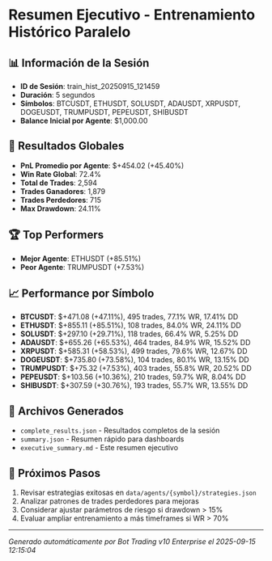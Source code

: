 # Resumen Ejecutivo - Entrenamiento Histórico Paralelo

## 📊 Información de la Sesión
- **ID de Sesión**: train_hist_20250915_121459
- **Duración**: 5 segundos
- **Símbolos**: BTCUSDT, ETHUSDT, SOLUSDT, ADAUSDT, XRPUSDT, DOGEUSDT, TRUMPUSDT, PEPEUSDT, SHIBUSDT
- **Balance Inicial por Agente**: $1,000.00

## 🎯 Resultados Globales
- **PnL Promedio por Agente**: $+454.02 (+45.40%)
- **Win Rate Global**: 72.4%
- **Total de Trades**: 2,594
- **Trades Ganadores**: 1,879
- **Trades Perdedores**: 715
- **Max Drawdown**: 24.11%

## 🏆 Top Performers
- **Mejor Agente**: ETHUSDT (+85.51%)
- **Peor Agente**: TRUMPUSDT (+7.53%)

## 📈 Performance por Símbolo
- **BTCUSDT**: $+471.08 (+47.11%), 495 trades, 77.1% WR, 17.41% DD
- **ETHUSDT**: $+855.11 (+85.51%), 108 trades, 84.0% WR, 24.11% DD
- **SOLUSDT**: $+297.10 (+29.71%), 118 trades, 66.4% WR, 5.25% DD
- **ADAUSDT**: $+655.26 (+65.53%), 464 trades, 84.9% WR, 15.52% DD
- **XRPUSDT**: $+585.31 (+58.53%), 499 trades, 79.6% WR, 12.67% DD
- **DOGEUSDT**: $+735.80 (+73.58%), 104 trades, 80.1% WR, 13.15% DD
- **TRUMPUSDT**: $+75.32 (+7.53%), 403 trades, 55.8% WR, 20.52% DD
- **PEPEUSDT**: $+103.56 (+10.36%), 210 trades, 59.7% WR, 8.04% DD
- **SHIBUSDT**: $+307.59 (+30.76%), 193 trades, 55.7% WR, 13.55% DD

## 📁 Archivos Generados
- `complete_results.json` - Resultados completos de la sesión
- `summary.json` - Resumen rápido para dashboards
- `executive_summary.md` - Este resumen ejecutivo

## 🎯 Próximos Pasos
1. Revisar estrategias exitosas en `data/agents/{symbol}/strategies.json`
2. Analizar patrones de trades perdedores para mejoras
3. Considerar ajustar parámetros de riesgo si drawdown > 15%
4. Evaluar ampliar entrenamiento a más timeframes si WR > 70%

---
*Generado automáticamente por Bot Trading v10 Enterprise el 2025-09-15 12:15:04*

